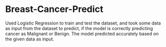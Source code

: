 # Breast-Cancer-Predict

Used Logistic Regression to train and test the dataset, and took some data as input from the dataset to predict, if the model is correctly predicting cancer 
as Malignant or Benign. The model predicted accurately based on the given data as input.
